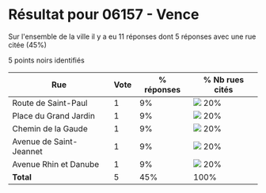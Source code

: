 # Résultat pour 06157 - Vence

Sur l'ensemble de la ville il y a eu 11 réponses dont 5 réponses avec une rue citée (45%)

5 points noirs identifiés

| Rue | Vote | % réponses | % Nb rues cités|
|-----|------|------------|----------------|
| Route de Saint-Paul | 1 | 9% | <img src="../../img/bar_20.gif" />&nbsp;20%|
| Place du Grand Jardin | 1 | 9% | <img src="../../img/bar_20.gif" />&nbsp;20%|
| Chemin de la Gaude | 1 | 9% | <img src="../../img/bar_20.gif" />&nbsp;20%|
| Avenue de Saint-Jeannet | 1 | 9% | <img src="../../img/bar_20.gif" />&nbsp;20%|
| Avenue Rhin et Danube | 1 | 9% | <img src="../../img/bar_20.gif" />&nbsp;20%|
| **Total** | 5 | 45% | 100%|
